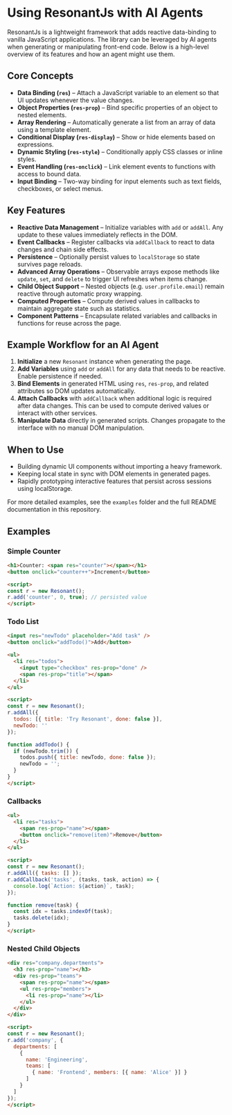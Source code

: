# Using ResonantJs with AI Agents

ResonantJs is a lightweight framework that adds reactive data-binding to vanilla JavaScript applications. The library can be leveraged by AI agents when generating or manipulating front-end code. Below is a high-level overview of its features and how an agent might use them.

## Core Concepts

- **Data Binding (`res`)** – Attach a JavaScript variable to an element so that UI updates whenever the value changes.
- **Object Properties (`res-prop`)** – Bind specific properties of an object to nested elements.
- **Array Rendering** – Automatically generate a list from an array of data using a template element.
- **Conditional Display (`res-display`)** – Show or hide elements based on expressions.
- **Dynamic Styling (`res-style`)** – Conditionally apply CSS classes or inline styles.
- **Event Handling (`res-onclick`)** – Link element events to functions with access to bound data.
- **Input Binding** – Two-way binding for input elements such as text fields, checkboxes, or select menus.

## Key Features

- **Reactive Data Management** – Initialize variables with `add` or `addAll`. Any update to these values immediately reflects in the DOM.
- **Event Callbacks** – Register callbacks via `addCallback` to react to data changes and chain side effects.
- **Persistence** – Optionally persist values to `localStorage` so state survives page reloads.
- **Advanced Array Operations** – Observable arrays expose methods like `update`, `set`, and `delete` to trigger UI refreshes when items change.
- **Child Object Support** – Nested objects (e.g. `user.profile.email`) remain reactive through automatic proxy wrapping.
- **Computed Properties** – Compute derived values in callbacks to maintain aggregate state such as statistics.
- **Component Patterns** – Encapsulate related variables and callbacks in functions for reuse across the page.

## Example Workflow for an AI Agent

1. **Initialize** a new `Resonant` instance when generating the page.
2. **Add Variables** using `add` or `addAll` for any data that needs to be reactive. Enable persistence if needed.
3. **Bind Elements** in generated HTML using `res`, `res-prop`, and related attributes so DOM updates automatically.
4. **Attach Callbacks** with `addCallback` when additional logic is required after data changes. This can be used to compute derived values or interact with other services.
5. **Manipulate Data** directly in generated scripts. Changes propagate to the interface with no manual DOM manipulation.

## When to Use

- Building dynamic UI components without importing a heavy framework.
- Keeping local state in sync with DOM elements in generated pages.
- Rapidly prototyping interactive features that persist across sessions using localStorage.

For more detailed examples, see the `examples` folder and the full README documentation in this repository.

## Examples

### Simple Counter

```html
<h1>Counter: <span res="counter"></span></h1>
<button onclick="counter++">Increment</button>

<script>
const r = new Resonant();
r.add('counter', 0, true); // persisted value
</script>
```

### Todo List

```html
<input res="newTodo" placeholder="Add task" />
<button onclick="addTodo()">Add</button>

<ul>
  <li res="todos">
    <input type="checkbox" res-prop="done" />
    <span res-prop="title"></span>
  </li>
</ul>

<script>
const r = new Resonant();
r.addAll({
  todos: [{ title: 'Try Resonant', done: false }],
  newTodo: ''
});

function addTodo() {
  if (newTodo.trim()) {
    todos.push({ title: newTodo, done: false });
    newTodo = '';
  }
}
</script>
```

### Callbacks

```html
<ul>
  <li res="tasks">
    <span res-prop="name"></span>
    <button onclick="remove(item)">Remove</button>
  </li>
</ul>

<script>
const r = new Resonant();
r.addAll({ tasks: [] });
r.addCallback('tasks', (tasks, task, action) => {
  console.log(`Action: ${action}`, task);
});

function remove(task) {
  const idx = tasks.indexOf(task);
  tasks.delete(idx);
}
</script>
```

### Nested Child Objects

```html
<div res="company.departments">
  <h3 res-prop="name"></h3>
  <div res-prop="teams">
    <span res-prop="name"></span>
    <ul res-prop="members">
      <li res-prop="name"></li>
    </ul>
  </div>
</div>

<script>
const r = new Resonant();
r.add('company', {
  departments: [
    {
      name: 'Engineering',
      teams: [
        { name: 'Frontend', members: [{ name: 'Alice' }] }
      ]
    }
  ]
});
</script>
```
